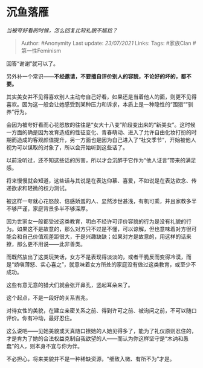 # 沉鱼落雁
*当被夸好看的时候，怎么回复比较礼貌不尴尬？*

> Author: #Anonymity
Last update: *23/07/2021* 
Links:
Tags:  #家族Clan #第一性Feminism



回答“谢谢”就可以了。

另外补一个常识——**不经邀请，不要擅自评价别人的容貌，不论好的坏的，都不要。**

其实美女并不见得喜欢别人主动夸自己好看，如果还是当着他人的面，则更不见得喜欢。因为这一般会让她感受到某种压力和诉求，本质上是一种隐性的“围猎”“驯养”行为。

会因为被夸好看而心花怒放的往往是“女大十八变”阶段变出来的“新美女”。这时候一方面的确是因为发育造成的性征变化、青春萌动、进入了允许自由化妆打扮的时期而造成的客观颜值提升，另一方面也是因为自己进入了“社交季节”，开始被他人视为可以谋取的对象了，所以会开始听到这些话了。

以前没听过，还不知这些话的厉害，所以才会沉醉于它作为“他人证言”带来的满足感。

将来慢慢就会知道，这些话与其说是在表达仰慕、喜爱，不如说是在表达欲念、传递欲求和轻微的权力测试。

被这样一夸就心花怒放、倍感娇羞的人、显然涉世甚浅，有机可乘，并且家教多半不够严谨，家庭背景多半不够深厚。

因为世家女一般都受过这类教育，明白不经许可评价容貌的行为是没有礼貌的行为。如果这不是故意的，那么对方只不过是不懂，可以谅解，但也意味着对方很可能会和自己价值观差距很大，于是兴趣缺缺；如果对方是故意的，用这样的话来撩，那么更不用说——此非善类。

而既然放出了这类玩笑话，女方不是表现得淡淡的，或者干脆反而变得冷漠，而是“娇嗔薄怒、实心喜之”，就意味着女方所处的家庭没有做过这类教育，或至少不成功。

这些有意无意的猎犬们就会张开鼻孔，竖起耳朵来了。

这个起点，不是一段好的关系吉兆。

对待女性的美貌，在建立亲密关系之前、得到许可之前、被询问之前，不可以随口评价。你有冲动，最好忍住。

这么说吧——见她美貌或天真随口撩她的人她见得多了，能为了礼仪原则忍住的，才是肯为了她的合法权益克制自我欲望的人——而认为你这样坚守是“木讷和愚蠢”的人，则本身不宜与你为伴。

不必担心，将来美貌并不是一种稀缺资源，“细致入微、有所不为”才是。



